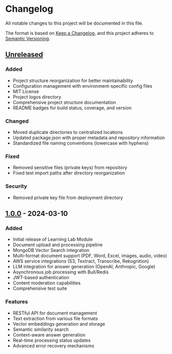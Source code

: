 # Changelog

All notable changes to this project will be documented in this file.

The format is based on [Keep a Changelog](https://keepachangelog.com/en/1.0.0/),
and this project adheres to [Semantic Versioning](https://semver.org/spec/v2.0.0.html).

## [Unreleased]

### Added
- Project structure reorganization for better maintainability
- Configuration management with environment-specific config files
- MIT License
- Project logos directory
- Comprehensive project structure documentation
- README badges for build status, coverage, and version

### Changed
- Moved duplicate directories to centralized locations
- Updated package.json with proper metadata and repository information
- Standardized file naming conventions (lowercase with hyphens)

### Fixed
- Removed sensitive files (private keys) from repository
- Fixed test import paths after directory reorganization

### Security
- Removed private key file from deployment directory

## [1.0.0] - 2024-03-10

### Added
- Initial release of Learning Lab Module
- Document upload and processing pipeline
- MongoDB Vector Search integration
- Multi-format document support (PDF, Word, Excel, images, audio, video)
- AWS service integrations (S3, Textract, Transcribe, Rekognition)
- LLM integration for answer generation (OpenAI, Anthropic, Google)
- Asynchronous job processing with Bull/Redis
- JWT-based authentication
- Content moderation capabilities
- Comprehensive test suite

### Features
- RESTful API for document management
- Text extraction from various file formats
- Vector embeddings generation and storage
- Semantic similarity search
- Context-aware answer generation
- Real-time processing status updates
- Advanced error recovery mechanisms

[Unreleased]: https://github.com/runtheons/learning-lab-module/compare/v1.0.0...HEAD
[1.0.0]: https://github.com/runtheons/learning-lab-module/releases/tag/v1.0.0